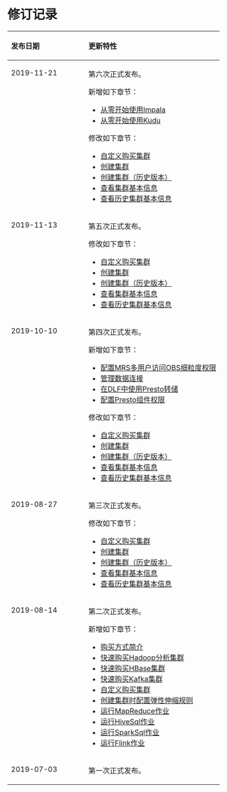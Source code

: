 # 修订记录<a name="ZH-CN_TOPIC_0173178443"></a>

<a name="table19161129155010"></a>
<table><thead align="left"><tr id="row01611399505"><th class="cellrowborder" valign="top" width="36.480000000000004%" id="mcps1.1.3.1.1"><p id="p141615914508"><a name="p141615914508"></a><a name="p141615914508"></a><strong id="b141624995018"><a name="b141624995018"></a><a name="b141624995018"></a>发布日期</strong></p>
</th>
<th class="cellrowborder" valign="top" width="63.519999999999996%" id="mcps1.1.3.1.2"><p id="p1416249175012"><a name="p1416249175012"></a><a name="p1416249175012"></a><strong id="b6162693504"><a name="b6162693504"></a><a name="b6162693504"></a>更新特性</strong></p>
</th>
</tr>
</thead>
<tbody><tr id="row1734014415216"><td class="cellrowborder" valign="top" width="36.480000000000004%" headers="mcps1.1.3.1.1 "><p id="p18137450216"><a name="p18137450216"></a><a name="p18137450216"></a>2019-11-21</p>
</td>
<td class="cellrowborder" valign="top" width="63.519999999999996%" headers="mcps1.1.3.1.2 "><p id="p12813124582114"><a name="p12813124582114"></a><a name="p12813124582114"></a>第六次正式发布。</p>
<p id="p2462142716221"><a name="p2462142716221"></a><a name="p2462142716221"></a>新增如下章节：</p>
<a name="ul55394306225"></a><a name="ul55394306225"></a><ul id="ul55394306225"><li><a href="从零开始使用Impala.md">从零开始使用Impala</a></li><li><a href="从零开始使用Kudu.md">从零开始使用Kudu</a></li></ul>
<div class="p" id="p1181394522113"><a name="p1181394522113"></a><a name="p1181394522113"></a>修改如下章节：<a name="ul781313455216"></a><a name="ul781313455216"></a><ul id="ul781313455216"><li><a href="自定义购买集群.md">自定义购买集群</a></li><li><a href="创建集群.md">创建集群</a></li><li><a href="创建集群（历史版本）.md">创建集群（历史版本）</a></li><li><a href="查看集群基本信息.md">查看集群基本信息</a></li><li><a href="查看历史集群基本信息.md">查看历史集群基本信息</a></li></ul>
</div>
</td>
</tr>
<tr id="row1749620402210"><td class="cellrowborder" valign="top" width="36.480000000000004%" headers="mcps1.1.3.1.1 "><p id="p27441645202115"><a name="p27441645202115"></a><a name="p27441645202115"></a>2019-11-13</p>
</td>
<td class="cellrowborder" valign="top" width="63.519999999999996%" headers="mcps1.1.3.1.2 "><p id="p07444452212"><a name="p07444452212"></a><a name="p07444452212"></a>第五次正式发布。</p>
<div class="p" id="p67442451219"><a name="p67442451219"></a><a name="p67442451219"></a>修改如下章节：<a name="ul6744144517217"></a><a name="ul6744144517217"></a><ul id="ul6744144517217"><li><a href="自定义购买集群.md">自定义购买集群</a></li><li><a href="创建集群.md">创建集群</a></li><li><a href="创建集群（历史版本）.md">创建集群（历史版本）</a></li><li><a href="查看集群基本信息.md">查看集群基本信息</a></li><li><a href="查看历史集群基本信息.md">查看历史集群基本信息</a></li></ul>
</div>
</td>
</tr>
<tr id="row13359875324"><td class="cellrowborder" valign="top" width="36.480000000000004%" headers="mcps1.1.3.1.1 "><p id="p1659916863210"><a name="p1659916863210"></a><a name="p1659916863210"></a>2019-10-10</p>
</td>
<td class="cellrowborder" valign="top" width="63.519999999999996%" headers="mcps1.1.3.1.2 "><p id="p1760015818326"><a name="p1760015818326"></a><a name="p1760015818326"></a>第四次正式发布。</p>
<p id="p265181513102"><a name="p265181513102"></a><a name="p265181513102"></a>新增如下章节：</p>
<a name="ul17310192105"></a><a name="ul17310192105"></a><ul id="ul17310192105"><li><a href="配置MRS多用户访问OBS细粒度权限.md">配置MRS多用户访问OBS细粒度权限</a></li><li><a href="管理数据连接.md">管理数据连接</a></li><li><a href="在DLF中使用Presto转储.md">在DLF中使用Presto转储</a></li><li><a href="配置Presto组件权限.md">配置Presto组件权限</a></li></ul>
<div class="p" id="p9600784324"><a name="p9600784324"></a><a name="p9600784324"></a>修改如下章节：<a name="ul46007810324"></a><a name="ul46007810324"></a><ul id="ul46007810324"><li><a href="自定义购买集群.md">自定义购买集群</a></li><li><a href="创建集群.md">创建集群</a></li><li><a href="创建集群（历史版本）.md">创建集群（历史版本）</a></li><li><a href="查看集群基本信息.md">查看集群基本信息</a></li><li><a href="查看历史集群基本信息.md">查看历史集群基本信息</a></li></ul>
</div>
</td>
</tr>
<tr id="row1315024214412"><td class="cellrowborder" valign="top" width="36.480000000000004%" headers="mcps1.1.3.1.1 "><p id="p659433444516"><a name="p659433444516"></a><a name="p659433444516"></a>2019-08-27</p>
</td>
<td class="cellrowborder" valign="top" width="63.519999999999996%" headers="mcps1.1.3.1.2 "><p id="p95944342455"><a name="p95944342455"></a><a name="p95944342455"></a>第三次正式发布。</p>
<div class="p" id="p1559416341455"><a name="p1559416341455"></a><a name="p1559416341455"></a>修改如下章节：<a name="ul659423454513"></a><a name="ul659423454513"></a><ul id="ul659423454513"><li><a href="自定义购买集群.md">自定义购买集群</a></li><li><a href="创建集群.md">创建集群</a></li><li><a href="创建集群（历史版本）.md">创建集群（历史版本）</a></li><li><a href="查看集群基本信息.md">查看集群基本信息</a></li><li><a href="查看历史集群基本信息.md">查看历史集群基本信息</a></li></ul>
</div>
</td>
</tr>
<tr id="row171703538264"><td class="cellrowborder" valign="top" width="36.480000000000004%" headers="mcps1.1.3.1.1 "><p id="p5857657172612"><a name="p5857657172612"></a><a name="p5857657172612"></a>2019-08-14</p>
</td>
<td class="cellrowborder" valign="top" width="63.519999999999996%" headers="mcps1.1.3.1.2 "><p id="p1585711577265"><a name="p1585711577265"></a><a name="p1585711577265"></a>第二次正式发布。</p>
<div class="p" id="p196850437313"><a name="p196850437313"></a><a name="p196850437313"></a>新增如下章节：<a name="ul18691741132720"></a><a name="ul18691741132720"></a><ul id="ul18691741132720"><li><a href="购买方式简介.md">购买方式简介</a></li><li><a href="快速购买Hadoop分析集群.md">快速购买Hadoop分析集群</a></li><li><a href="快速购买HBase集群.md">快速购买HBase集群</a></li><li><a href="快速购买Kafka集群.md">快速购买Kafka集群</a></li><li><a href="自定义购买集群.md">自定义购买集群</a></li><li><a href="创建集群时配置弹性伸缩规则.md">创建集群时配置弹性伸缩规则</a></li><li><a href="运行MapReduce作业.md">运行MapReduce作业</a></li><li><a href="运行HiveSql作业.md">运行HiveSql作业</a></li><li><a href="运行SparkSql作业.md">运行SparkSql作业</a></li><li><a href="运行Flink作业.md">运行Flink作业</a></li></ul>
</div>
</td>
</tr>
<tr id="row3162199135012"><td class="cellrowborder" valign="top" width="36.480000000000004%" headers="mcps1.1.3.1.1 "><p id="p616210919509"><a name="p616210919509"></a><a name="p616210919509"></a>2019-07-03</p>
</td>
<td class="cellrowborder" valign="top" width="63.519999999999996%" headers="mcps1.1.3.1.2 "><p id="p316249115017"><a name="p316249115017"></a><a name="p316249115017"></a>第一次正式发布。</p>
</td>
</tr>
</tbody>
</table>

